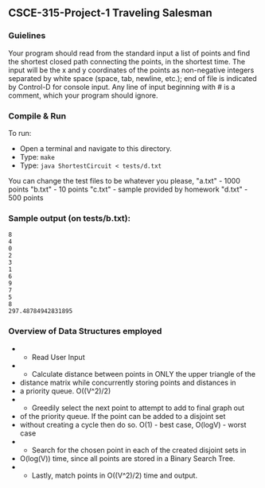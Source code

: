 ## CSCE-315-Project-1 Traveling Salesman

### Guielines
Your program should read from the standard input a list of points
and find the shortest closed path connecting the points, in the shortest time.
The input will be the x and y coordinates of the points as non-negative
integers separated by white space (space, tab, newline, etc.); end of file is 
indicated by Control-D for console input.  Any line of input beginning with # 
is a comment, which your program should ignore.

### Compile & Run
To run: 
 - Open a terminal and navigate to this directory.
 - Type: `make`
 - Type: `java ShortestCircuit < tests/d.txt`

You can change the test files to be whatever you please,
"a.txt" - 1000 points
"b.txt" - 10 points
"c.txt" - sample provided by homework
"d.txt" - 500 points

### Sample output (on tests/b.txt):
```
8
4
0
2
3
1
6
9
7
5
8
297.48784942831895
```

### Overview of Data Structures employed
 * - Read User Input
 * - Calculate distance between points in ONLY the upper triangle of the
 *    distance matrix while concurrently storing points and distances in
 *    a priority queue. O((V^2)/2)
 * - Greedily select the next point to attempt to add to final graph out 
 *    of the priority queue. If the point can be added to a disjoint set
 *    without creating a cycle then do so. O(1) - best case, O(logV) - worst case
 * - Search for the chosen point in each of the created disjoint sets in 
 *    O(log(V)) time, since all points are stored in a Binary Search Tree.
 * - Lastly, match points in O((V^2)/2) time and output. 
